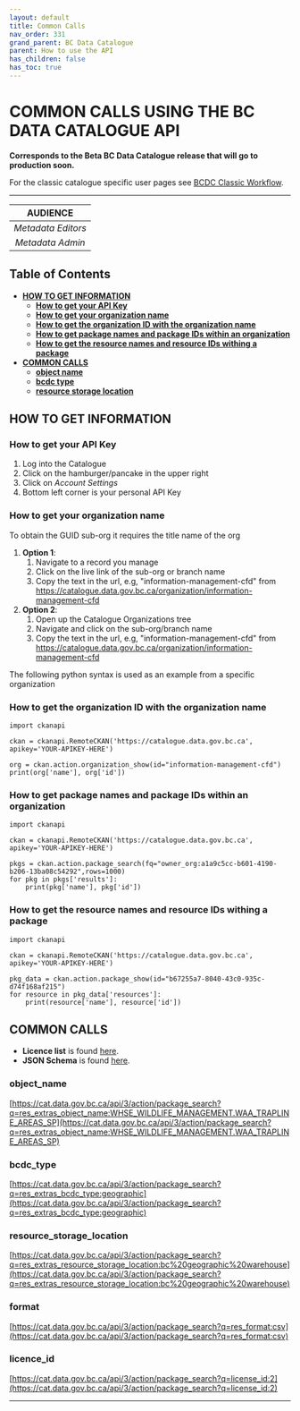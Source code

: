 ```yaml
---
layout: default
title: Common Calls
nav_order: 331
grand_parent: BC Data Catalogue
parent: How to use the API
has_children: false
has_toc: true
---
```


# COMMON CALLS USING THE BC DATA CATALOGUE API

**Corresponds to the Beta BC Data Catalogue release that will go to production soon.**

For the classic catalogue specific user pages see [BCDC Classic Workflow](https://bcgov.github.io/data-publication/pages/dps_bcdc_classic_w.html).

-------------

|**AUDIENCE**|
|:---:|
| *Metadata Editors* |
| *Metadata Admin* |

## Table of Contents
+ [**HOW TO GET INFORMATION**](#how-to-get-information)
    + [**How to get your API Key**](#how-to-get-your-api-key)
    + [**How to get your organization name**](#how-to-get-you-organiation-guid)
    + [**How to get the organization ID with the organization name**](#how-to-get-the-organization-id-with-the-organization-name)
    + [**How to get package names and package IDs within an organization**](#how-to-get-package-names-and-package-ids-within-an-organization)
    + [**How to get the resource names and resource IDs withing a package**](#how-to-get-the-resource-names-and-resource-ids-withing-a-package)
+ [**COMMON CALLS**](#common-calls)
    + [**object name**](#object_name)
    + [**bcdc type**](#bcdc_type)
    + [**resource storage location**](#resource_storage_location)

## HOW TO GET INFORMATION

### How to get your API Key
1. Log into the Catalogue
1. Click on the hamburger/pancake in the upper right
2. Click on *Account Settings*
3. Bottom left corner is your personal API Key

### How to get your organization name
To obtain the GUID sub-org it requires the title name of the org

1. **Option 1**:
	1. Navigate to a record you manage
	1. Click on the live link of the sub-org or branch name
	1. Copy the text in the url, e.g, "information-management-cfd" from https://catalogue.data.gov.bc.ca/organization/information-management-cfd
1. **Option 2**:
	1. Open up the Catalogue Organizations tree
	1. Navigate and click on the sub-org/branch name
	1. Copy the text in the url, e.g, "information-management-cfd" from https://catalogue.data.gov.bc.ca/organization/information-management-cfd

The following python syntax is used as an example from a specific organization

### How to get the organization ID with the organization name
```
import ckanapi

ckan = ckanapi.RemoteCKAN('https://catalogue.data.gov.bc.ca', apikey='YOUR-APIKEY-HERE')

org = ckan.action.organization_show(id="information-management-cfd")
print(org['name'], org['id'])
```

### How to get package names and package IDs within an organization
```
import ckanapi

ckan = ckanapi.RemoteCKAN('https://catalogue.data.gov.bc.ca', apikey='YOUR-APIKEY-HERE')

pkgs = ckan.action.package_search(fq="owner_org:a1a9c5cc-b601-4190-b206-13ba08c54292",rows=1000)
for pkg in pkgs['results']:
    print(pkg['name'], pkg['id'])

```

### How to get the resource names and resource IDs withing a package
```
import ckanapi

ckan = ckanapi.RemoteCKAN('https://catalogue.data.gov.bc.ca', apikey='YOUR-APIKEY-HERE')

pkg_data = ckan.action.package_show(id="b67255a7-8040-43c0-935c-d74f168af215")
for resource in pkg_data['resources']:
    print(resource['name'], resource['id'])
```

## COMMON CALLS

+ **Licence list** is found [here](https://licenses-bcdc.data.gov.bc.ca/bcdc_licenses.json).
+ **JSON Schema** is found [here](https://cat.data.gov.bc.ca/api/3/action/scheming_dataset_schema_show?type=bcdc_dataset).

### object_name
[https://cat.data.gov.bc.ca/api/3/action/package_search?q=res_extras_object_name:WHSE_WILDLIFE_MANAGEMENT.WAA_TRAPLINE_AREAS_SP](https://cat.data.gov.bc.ca/api/3/action/package_search?q=res_extras_object_name:WHSE_WILDLIFE_MANAGEMENT.WAA_TRAPLINE_AREAS_SP)

### bcdc_type
[https://cat.data.gov.bc.ca/api/3/action/package_search?q=res_extras_bcdc_type:geographic](https://cat.data.gov.bc.ca/api/3/action/package_search?q=res_extras_bcdc_type:geographic)

### resource_storage_location
[https://cat.data.gov.bc.ca/api/3/action/package_search?q=res_extras_resource_storage_location:bc%20geographic%20warehouse](https://cat.data.gov.bc.ca/api/3/action/package_search?q=res_extras_resource_storage_location:bc%20geographic%20warehouse)

### format
[https://cat.data.gov.bc.ca/api/3/action/package_search?q=res_format:csv](https://cat.data.gov.bc.ca/api/3/action/package_search?q=res_format:csv)

### licence_id
[https://cat.data.gov.bc.ca/api/3/action/package_search?q=license_id:2](https://cat.data.gov.bc.ca/api/3/action/package_search?q=license_id:2)


-------------------------------------------------------
